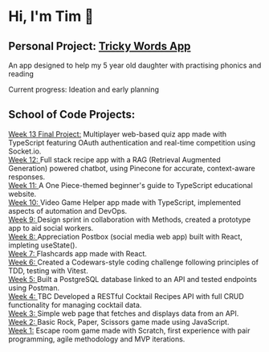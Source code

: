 <h1> Hi, I'm Tim 👋 </h1>

<h2><strong> Personal Project:</strong> <a href="https://github.com/Timothy-Li/tricky-words">Tricky Words App</a></h2>
<p> An app designed to help my 5 year old daughter with practising phonics and reading <p>
<p>Current progress: Ideation and early planning</p>

 <h2><strong>School of Code Projects:</strong></h2>

<a href="https://github.com/Timothy-Li/QuizMania"> Week 13 Final Project:</a><span> Multiplayer web-based quiz app made with TypeScript featuring OAuth authentication and real-time competition using Socket.io. </span><br>
<a href="https://github.com/Timothy-Li/week-12-hackathon-airon-chefs"> Week 12: </a><span> Full stack recipe app with a RAG (Retrieval Augmented Generation) powered chatbot, using Pinecone for accurate, context-aware responses. </span><br>
<a href="https://setting-sail-typescript-c8jmtve.gamma.site/"> Week 11: </a><span> A One Piece-themed beginner's guide to TypeScript educational website. </span><br>
<a href="https://github.com/Timothy-Li/-week-10-hackathon-the-ping-pantheon"> Week 10: </a><span> Video Game Helper app made with TypeScript, implemented aspects of automation and DevOps. </span><br>
<a href="https://www.figma.com/design/OtfW0GfUX5aiv4PVQ9hAAo/Team-5?node-id=0-1&p=f&t=cBYwttSGqTHIdUhW-0"> Week 9: </a><span> Design sprint in collaboration with Methods, created a prototype app to aid social workers. </span><br>
<a href="https://github.com/Timothy-Li/week-8-hackathon-tim-nook"> Week 8: </a><span> Appreciation Postbox (social media web app) built with React, impleting useState(). </span><br>
<a href="https://github.com/Timothy-Li/week-7-hackathon-room-9-dgt"> Week 7: </a><span> Flashcards app made with React. </span><br>
<a href="https://github.com/Timothy-Li/week-6-hackathon-Timothy-Li"> Week 6: </a><span> Created a Codewars-style coding challenge following principles of TDD, testing with Vitest. </span><br>
<a href="https://github.com/Timothy-Li/week-5-hackathon-the-powerful-protagonists"> Week 5: </a><span> Built a PostgreSQL database linked to an API and tested endpoints using Postman. </span><br>
<a href="https://github.com/Timothy-Li/week-4-rest-api-hackathon-the-dynamic-coders"> Week 4: </a><span> TBC </span> Developed a RESTful Cocktail Recipes API with full CRUD functionality for managing cocktail data. <br>
<a href="https://github.com/Timothy-Li/week-3-hackathon-llt-13"> Week 3: </a><span> Simple web page that fetches and displays data from an API. </span><br>
<a href="https://github.com/Timothy-Li/week-2-hackathon-rock-paper-scissors-bc18-room15"> Week 2: </a><span> Basic Rock, Paper, Scissors game made using JavaScript. </span><br>
<a href="https://scratch.mit.edu/projects/1103904696/">Week 1:</a><span> Escape room game made with Scratch, first experience with pair programming, agile methodology and MVP iterations.</span><br>
